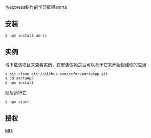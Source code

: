 仿express制作的学习框架amrta

## 安装

```bash
$ npm install amrta
```

## 实例

  请下载该项目来查看实例，在安装依赖之后可以基于它来开始搭建你的应用

```bash
$ git clone git://github.com/asfor/amrtaApp.git
$ cd amrtaApp
$ npm install
```

  然后运行它:

```bash
$ npm start
```

## 授权

  [MIT](LICENSE)
